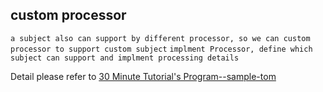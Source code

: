 ## custom processor  

`a subject also can support by different processor, so we can custom processor to support custom subject`
`implment Processor, define which subject can support and implment processing details`  

Detail please refer to  [30 Minute Tutorial's Program--sample-tom](https://github.com/tomsun28/sureness/tree/master/sample-tom)   
